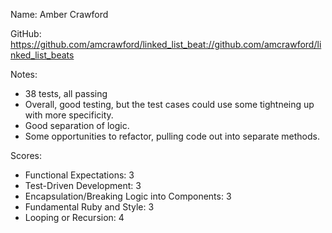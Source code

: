 
Name: Amber Crawford

GitHub: https://github.com/amcrawford/linked_list_beat://github.com/amcrawford/linked_list_beats

Notes:

* 38 tests, all passing
* Overall, good testing, but the test cases could use some tightneing up with more
specificity.
* Good separation of logic.
* Some opportunities to refactor, pulling code out into separate methods.


Scores:

* Functional Expectations: 3
* Test-Driven Development: 3
* Encapsulation/Breaking Logic into Components: 3
* Fundamental Ruby and Style: 3
* Looping or Recursion: 4


